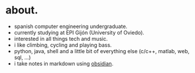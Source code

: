 # about.
- spanish computer engineering undergraduate.
- currently studying at EPI Gijón (University of Oviedo).
- interested in all things tech and music.
- i like climbing, cycling and playing bass.
- python, java, shell and a little bit of everything else (c/c++, matlab, web, sql, ...)
- i take notes in markdown using [obsidian](https://obsidian.md).
